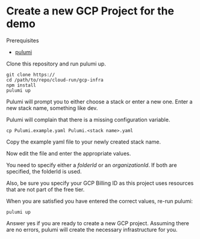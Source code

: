 # Create a new GCP Project for the demo

Prerequisites
* [pulumi](https://www.pulumi.com/docs/install/)

Clone this repository and run pulumi up.

```shell
git clone https://
cd /path/to/repo/cloud-run/gcp-infra
npm install
pulumi up
```

Pulumi will prompt you to either choose a stack or enter a new one. 
Enter a new stack name, something like dev. 

Pulumi will complain that there is a missing configuration variable.

```shell
cp Pulumi.example.yaml Pulumi.<stack name>.yaml
```
Copy the example yaml file to your newly created stack name.

Now edit the file and enter the appropriate values. 

You need to specify either a _folderId_ or an _organizationId_. 
If both are specified, the folderId is used.

Also, be sure you specify your GCP Billing ID as this project uses resources 
that are not part of the free tier.  

When you are satisfied you have entered the correct values, re-run pulumi:

```shell
pulumi up
```

Answer yes if you are ready to create a new GCP project. Assuming there are
no errors, pulumi will create the necessary infrastructure for you.


